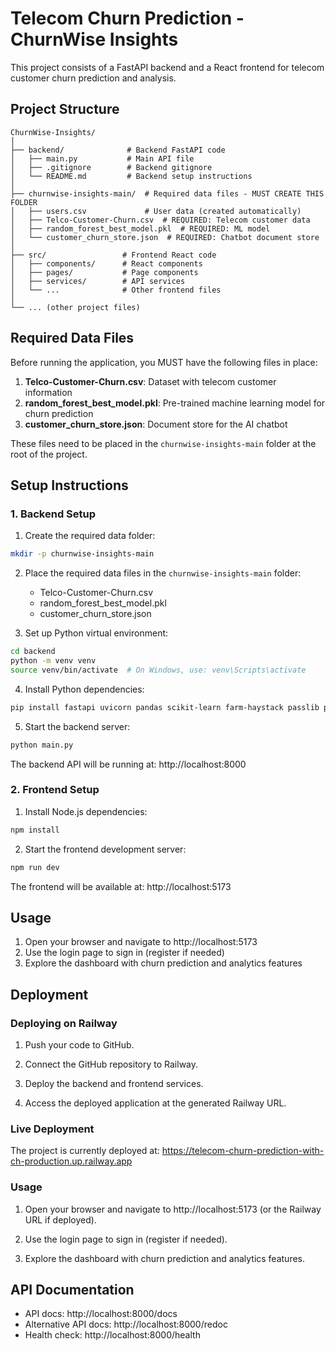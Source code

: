 
# Telecom Churn Prediction - ChurnWise Insights

This project consists of a FastAPI backend and a React frontend for telecom customer churn prediction and analysis.

## Project Structure

```
ChurnWise-Insights/
│
├── backend/              # Backend FastAPI code
│   ├── main.py           # Main API file
│   ├── .gitignore        # Backend gitignore
│   └── README.md         # Backend setup instructions
│
├── churnwise-insights-main/  # Required data files - MUST CREATE THIS FOLDER
│   ├── users.csv             # User data (created automatically)
│   ├── Telco-Customer-Churn.csv  # REQUIRED: Telecom customer data
│   ├── random_forest_best_model.pkl  # REQUIRED: ML model
│   └── customer_churn_store.json  # REQUIRED: Chatbot document store
│
├── src/                 # Frontend React code
│   ├── components/      # React components
│   ├── pages/           # Page components
│   ├── services/        # API services
│   └── ...              # Other frontend files
│
└── ... (other project files)
```

## Required Data Files

Before running the application, you MUST have the following files in place:

1. **Telco-Customer-Churn.csv**: Dataset with telecom customer information
2. **random_forest_best_model.pkl**: Pre-trained machine learning model for churn prediction
3. **customer_churn_store.json**: Document store for the AI chatbot

These files need to be placed in the `churnwise-insights-main` folder at the root of the project.

## Setup Instructions

### 1. Backend Setup

1. Create the required data folder:
```bash
mkdir -p churnwise-insights-main
```

2. Place the required data files in the `churnwise-insights-main` folder:
   - Telco-Customer-Churn.csv
   - random_forest_best_model.pkl
   - customer_churn_store.json

3. Set up Python virtual environment:
```bash
cd backend
python -m venv venv
source venv/bin/activate  # On Windows, use: venv\Scripts\activate
```

4. Install Python dependencies:
```bash
pip install fastapi uvicorn pandas scikit-learn farm-haystack passlib python-multipart
```

5. Start the backend server:
```bash
python main.py
```

The backend API will be running at: http://localhost:8000

### 2. Frontend Setup

1. Install Node.js dependencies:
```bash
npm install
```

2. Start the frontend development server:
```bash
npm run dev
```

The frontend will be available at: http://localhost:5173

## Usage

1. Open your browser and navigate to http://localhost:5173
2. Use the login page to sign in (register if needed)
3. Explore the dashboard with churn prediction and analytics features
## Deployment

### Deploying on Railway

1. Push your code to GitHub.

2. Connect the GitHub repository to Railway.

3. Deploy the backend and frontend services.

4. Access the deployed application at the generated Railway URL.

### Live Deployment

The project is currently deployed at:
https://telecom-churn-prediction-with-ch-production.up.railway.app

### Usage

1. Open your browser and navigate to http://localhost:5173 (or the Railway URL if deployed).

2. Use the login page to sign in (register if needed).

3. Explore the dashboard with churn prediction and analytics features.

## API Documentation

- API docs: http://localhost:8000/docs
- Alternative API docs: http://localhost:8000/redoc
- Health check: http://localhost:8000/health
